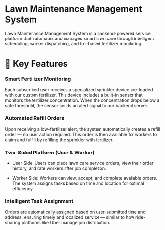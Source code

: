# Lawn Maintenance Management System

Lawn Maintenance Management System is a backend-powered service platform that automates and manages smart lawn care through intelligent scheduling, worker dispatching, and IoT-based fertilizer monitoring.

# 🌱 Key Features
### Smart Fertilizer Monitoring
Each subscribed user receives a specialized sprinkler device pre-loaded with our custom fertilizer. This device includes a built-in sensor that monitors the fertilizer concentration. When the concentration drops below a safe threshold, the sensor sends an alert signal to our backend server.

### Automated Refill Orders
Upon receiving a low-fertilizer alert, the system automatically creates a refill order — no user action required. This order is then available for workers to claim and fulfill by refilling the sprinkler with fertilizer.
### Two-Sided Platform (User & Worker)
* 	User Side: Users can place lawn care service orders, view their order history, and rate workers after job completion.  

*	Worker Side: Workers can view, accept, and complete available orders. The system assigns tasks based on time and location for optimal efficiency.
### Intelligent Task Assignment
Orders are automatically assigned based on user-submitted time and address, ensuring timely and localized service — similar to how ride-sharing platforms like Uber manage job distribution.
